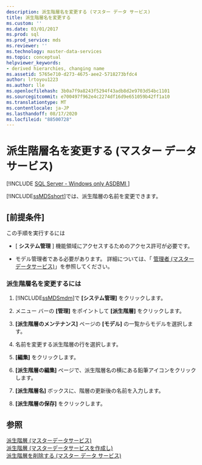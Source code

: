 ```yaml
---
description: 派生階層名を変更する (マスター データ サービス)
title: 派生階層名を変更する
ms.custom: ''
ms.date: 03/01/2017
ms.prod: sql
ms.prod_service: mds
ms.reviewer: ''
ms.technology: master-data-services
ms.topic: conceptual
helpviewer_keywords:
- derived hierarchies, changing name
ms.assetid: 5765e710-d273-4675-aee2-5718273bfdc4
author: lrtoyou1223
ms.author: lle
ms.openlocfilehash: 3b0a7f9a8243f5294f43adb8d2e9703d54bc1101
ms.sourcegitcommit: e700497f962e4c2274df16d9e651059b42ff1a10
ms.translationtype: MT
ms.contentlocale: ja-JP
ms.lasthandoff: 08/17/2020
ms.locfileid: "88500728"
---
```

# <a name="change-a-derived-hierarchy-name-master-data-services"></a>派生階層名を変更する (マスター データ サービス)

[!INCLUDE [SQL Server - Windows only ASDBMI  ](../includes/applies-to-version/sql-windows-only-asdbmi.md)]

  [!INCLUDE[ssMDSshort](../includes/ssmdsshort-md.md)]では、派生階層の名前を変更できます。  
  
## <a name="prerequisites"></a>[前提条件]  
 この手順を実行するには  
  
-   [ **システム管理** ] 機能領域にアクセスするためのアクセス許可が必要です。  
  
-   モデル管理者である必要があります。 詳細については、「 [管理者 &#40;マスターデータサービス&#41;](../master-data-services/administrators-master-data-services.md)」を参照してください。  
  
### <a name="to-change-a-derived-hierarchy-name"></a>派生階層名を変更するには  
  
1.  [!INCLUDE[ssMDSmdm](../includes/ssmdsmdm-md.md)]で **[システム管理]** をクリックします。  
  
2.  メニュー バーの **[管理]** をポイントして **[派生階層]** をクリックします。  
  
3.  **[派生階層のメンテナンス]** ページの **[モデル]** の一覧からモデルを選択します。  
  
4.  名前を変更する派生階層の行を選択します。  
  
5.  **[編集]** をクリックします。  
  
6.  **[派生階層の編集]** ページで、派生階層名の横にある鉛筆アイコンをクリックします。  
  
7.  **[派生階層名]** ボックスに、階層の更新後の名前を入力します。  
  
8.  **[派生階層の保存]** をクリックします。  
  
## <a name="see-also"></a>参照  
 [派生階層 &#40;マスターデータサービス&#41;](../master-data-services/derived-hierarchies-master-data-services.md)   
 [派生階層 &#40;マスターデータサービスを作成し&#41;](../master-data-services/create-a-derived-hierarchy-master-data-services.md)   
 [派生階層を削除する (マスター データ サービス)](../master-data-services/delete-a-derived-hierarchy-master-data-services.md)  
  
  
